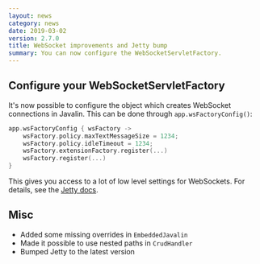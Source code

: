 ```yaml
---
layout: news
category: news
date: 2019-03-02
version: 2.7.0
title: WebSocket improvements and Jetty bump
summary: You can now configure the WebSocketServletFactory.
---
```


## Configure your WebSocketServletFactory

It's now possible to configure the object which creates WebSocket connections in Javalin.
This can be done through `app.wsFactoryConfig()`:

```kotlin
app.wsFactoryConfig { wsFactory ->
    wsFactory.policy.maxTextMessageSize = 1234;
    wsFactory.policy.idleTimeout = 1234;
    wsFactory.extensionFactory.register(...)
    wsFactory.register(...)
}
```

This gives you access to a lot of low level settings for WebSockets.
For details, see the [Jetty docs](https://www.eclipse.org/jetty/javadoc/9.4.15.v20190215/org/eclipse/jetty/websocket/servlet/WebSocketServletFactory.html).

## Misc
* Added some missing overrides in `EmbeddedJavalin`
* Made it possible to use nested paths in `CrudHandler`
* Bumped Jetty to the latest version
